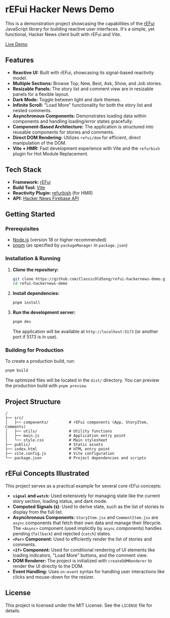# rEFui Hacker News Demo

This is a demonstration project showcasing the capabilities of the [rEFui](https://github.com/SudoMaker/refui) JavaScript library for building reactive user interfaces. It's a simple, yet functional, Hacker News client built with rEFui and Vite.

[Live Demo](https://stackblitz.com/~/github.com/ClassicOldSong/refui-hackernews-demo)

## Features

*   **Reactive UI:** Built with rEFui, showcasing its signal-based reactivity model.
*   **Multiple Sections:** Browse Top, New, Best, Ask, Show, and Job stories.
*   **Resizable Panels:** The story list and comment view are in resizable panels for a flexible layout.
*   **Dark Mode:** Toggle between light and dark themes.
*   **Infinite Scroll:** "Load More" functionality for both the story list and nested comments.
*   **Asynchronous Components:** Demonstrates loading data within components and handling loading/error states gracefully.
*   **Component-Based Architecture:** The application is structured into reusable components for stories and comments.
*   **Direct DOM Rendering:** Utilizes `refui/dom` for efficient, direct manipulation of the DOM.
*   **Vite + HMR:** Fast development experience with Vite and the `refurbish` plugin for Hot Module Replacement.

## Tech Stack

*   **Framework:** [rEFui](https://github.com/SudoMaker/refui)
*   **Build Tool:** [Vite](https://vitejs.dev/)
*   **Reactivity Plugin:** [refurbish](https://github.com/SudoMaker/refurbish) (for HMR)
*   **API:** [Hacker News Firebase API](https://github.com/HackerNews/API)

## Getting Started

### Prerequisites

*   [Node.js](https://nodejs.org/) (version 18 or higher recommended)
*   [pnpm](https://pnpm.io/) (as specified by `packageManager` in `package.json`)

### Installation & Running

1.  **Clone the repository:**
	```bash
	git clone https://github.com/ClassicOldSong/refui-hackernews-demo.git
	cd refui-hackernews-demo
	```

2.  **Install dependencies:**
	```bash
	pnpm install
	```

3.  **Run the development server:**
	```bash
	pnpm dev
	```

	The application will be available at `http://localhost:5173` (or another port if 5173 is in use).

### Building for Production

To create a production build, run:

```bash
pnpm build
```

The optimized files will be located in the `dist/` directory. You can preview the production build with `pnpm preview`.

## Project Structure

```
/
├── src/
│   ├── components/         # rEFui components (App, StoryItem, Comments)
│   ├── utils/              # Utility functions
│   ├── main.js             # Application entry point
│   └── style.css           # Main stylesheet
├── public/                 # Static assets
├── index.html              # HTML entry point
├── vite.config.js          # Vite configuration
└── package.json            # Project dependencies and scripts
```

## rEFui Concepts Illustrated

This project serves as a practical example for several core rEFui concepts:

*   **`signal` and `watch`:** Used extensively for managing state like the current story section, loading status, and dark mode.
*   **Computed Signals (`$`)**: Used to derive state, such as the list of stories to display from the full list.
*   **Asynchronous Components:** `StoryItem.jsx` and `CommentItem.jsx` are `async` components that fetch their own data and manage their lifecycle. The `<Async>` component (used implicitly by `async` components) handles pending (`fallback`) and rejected (`catch`) states.
*   **`<For>` Component:** Used to efficiently render the list of stories and comments.
*   **`<If>` Component:** Used for conditional rendering of UI elements like loading indicators, "Load More" buttons, and the comment view.
*   **DOM Renderer:** The project is initialized with `createDOMRenderer` to render the UI directly to the DOM.
*   **Event Handling:** Uses `on:event` syntax for handling user interactions like clicks and mouse-down for the resizer.

## License

This project is licensed under the MIT License. See the `LICENSE` file for details.
